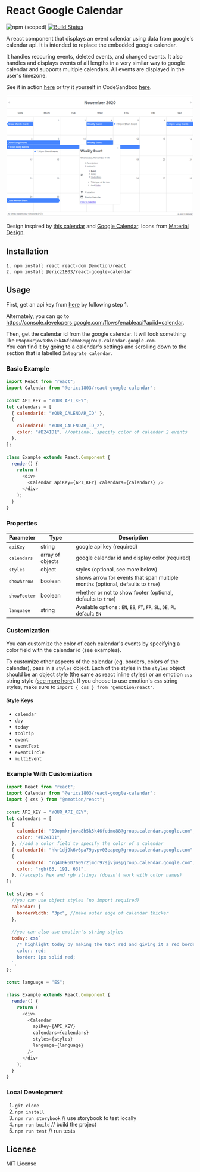 # React Google Calendar

![npm (scoped)](https://img.shields.io/npm/v/@ericz1803/react-google-calendar) [![Build Status](https://travis-ci.com/ericz1803/react-google-calendar.svg?token=kgRjisW2saVwCyBzYyN5&branch=master)](https://travis-ci.com/ericz1803/react-google-calendar)

A react component that displays an event calendar using data from google's calendar api. It is intended to replace the embedded google calendar.

It handles reccuring events, deleted events, and changed events. It also handles and displays events of all lengths in a very similar way to google calendar and supports multiple calendars. All events are displayed in the user's timezone.

See it in action [here](https://ericz1803.github.io/react-test-calendar/) or try it yourself in CodeSandbox [here](https://codesandbox.io/s/kind-davinci-12qze).

![picture of calendar](example.png)

Design inspired by [this calendar](https://codepen.io/knyttneve/pen/QVqyNg) and [Google Calendar](https://www.google.com/calendar). Icons from [Material Design](https://material.io/resources/icons/?style=baseline).

## Installation

```
1. npm install react react-dom @emotion/react
2. npm install @ericz1803/react-google-calendar
```

## Usage

First, get an api key from [here](https://developers.google.com/calendar/quickstart/js) by following step 1.

Alternately, you can go to https://console.developers.google.com/flows/enableapi?apiid=calendar.

Then, get the calendar id from the google calendar. It will look something like `09opmkrjova8h5k5k46fedmo88@group.calendar.google.com`.  
You can find it by going to a calendar's settings and scrolling down to the section that is labelled `Integrate calendar`.

### Basic Example

```js
import React from "react";
import Calendar from "@ericz1803/react-google-calendar";

const API_KEY = "YOUR_API_KEY";
let calendars = [
  { calendarId: "YOUR_CALENDAR_ID" },
  {
    calendarId: "YOUR_CALENDAR_ID_2",
    color: "#B241D1", //optional, specify color of calendar 2 events
  },
];

class Example extends React.Component {
  render() {
    return (
      <div>
        <Calendar apiKey={API_KEY} calendars={calendars} />
      </div>
    );
  }
}
```

### Properties

| Parameter     | Type             | Description                                                                     |
|---------------|------------------|---------------------------------------------------------------------------------|
| `apiKey`      | string           | google api key (required)                                                       |
| `calendars`   | array of objects | google calendar id and display color (required)                                 |
| `styles`      | object           | styles (optional, see more below)                                               |
| `showArrow`   | boolean          | shows arrow for events that span multiple months (optional, defaults to `true`) |
| `showFooter`  | boolean          | whether or not to show footer (optional, defaults to `true`)                    |
| `language`    | string           | Available options : `EN`, `ES`, `PT`, `FR`, `SL`, `DE`, `PL` default: `EN`      |

### Customization

You can customize the color of each calendar's events by specifying a color field with the calendar id (see examples).

To customize other aspects of the calendar (eg. borders, colors of the calendar), pass in a `styles` object. Each of the styles in the `styles` object should be an object style (the same as react inline styles) or an emotion `css` string style ([see more here](https://emotion.sh/docs/css-prop)). If you choose to use emotion's `css` string styles, make sure to `import { css } from "@emotion/react"`.

#### Style Keys

- `calendar`
- `day`
- `today`
- `tooltip`
- `event`
- `eventText`
- `eventCircle`
- `multiEvent`

### Example With Customization

```js
import React from "react";
import Calendar from "@ericz1803/react-google-calendar";
import { css } from "@emotion/react";

const API_KEY = "YOUR_API_KEY";
let calendars = [
  {
    calendarId: "09opmkrjova8h5k5k46fedmo88@group.calendar.google.com",
    color: "#B241D1",
  }, //add a color field to specify the color of a calendar
  { calendarId: "hkr1dj9k6v6pa79gvpv03eapeg@group.calendar.google.com" }, //without a specified color, it defaults to blue (#4786ff)
  {
    calendarId: "rg4m0k607609r2jmdr97sjvjus@group.calendar.google.com",
    color: "rgb(63, 191, 63)",
  }, //accepts hex and rgb strings (doesn't work with color names)
];

let styles = {
  //you can use object styles (no import required)
  calendar: {
    borderWidth: "3px", //make outer edge of calendar thicker
  },

  //you can also use emotion's string styles
  today: css`
    /* highlight today by making the text red and giving it a red border */
    color: red;
    border: 1px solid red;
  `,
};

const language = "ES";

class Example extends React.Component {
  render() {
    return (
      <div>
        <Calendar
          apiKey={API_KEY}
          calendars={calendars}
          styles={styles}
          language={language}
        />
      </div>
    );
  }
}
```

### Local Development

1. `git clone`
2. `npm install`
3. `npm run storybook` // use storybook to test locally
4. `npm run build` // build the project
5. `npm run test` // run tests

## License

MIT License
